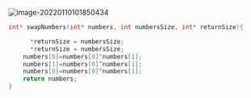 ![image-20220110101850434](C:\Users\24\AppData\Roaming\Typora\typora-user-images\image-20220110101850434.png)

```c
int* swapNumbers(int* numbers, int numbersSize, int* returnSize){

      *returnSize = numbersSize;
      *returnSize = numbersSize;
    numbers[0]=numbers[0]^numbers[1];
    numbers[1]=numbers[0]^numbers[1];
    numbers[0]=numbers[0]^numbers[1];
    return numbers;
}